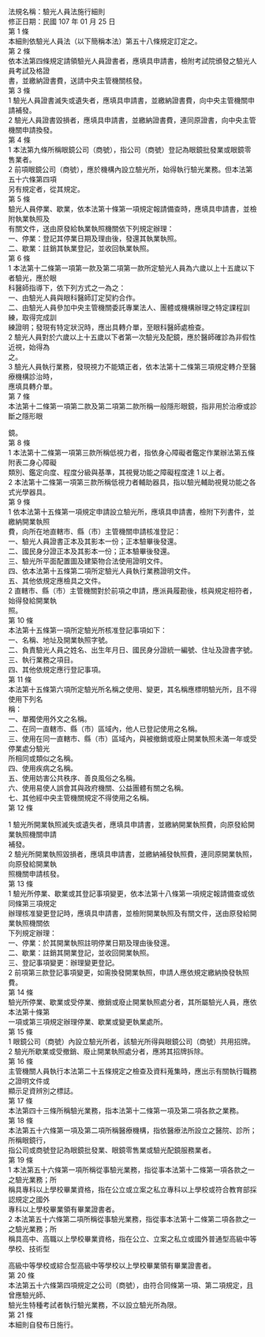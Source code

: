 法規名稱：驗光人員法施行細則  
修正日期：民國 107 年 01 月 25 日  
第 1 條  
本細則依驗光人員法（以下簡稱本法）第五十八條規定訂定之。  
第 2 條  
依本法第四條規定請領驗光人員證書者，應填具申請書，檢附考試院頒發之驗光人員考試及格證  
書，並繳納證書費，送請中央主管機關核發。  
第 3 條  
1 驗光人員證書滅失或遺失者，應填具申請書，並繳納證書費，向中央主管機關申請補發。  
2 驗光人員證書毀損者，應填具申請書，並繳納證書費，連同原證書，向中央主管機關申請換發。  
第 4 條  
1 本法第九條所稱眼鏡公司（商號），指公司（商號）登記為眼鏡批發業或眼鏡零售業者。  
2 前項眼鏡公司（商號），應於機構內設立驗光所，始得執行驗光業務。但本法第五十六條第四項  
另有規定者，從其規定。  
第 5 條  
驗光人員停業、歇業，依本法第十條第一項規定報請備查時，應填具申請書，並檢附執業執照及  
有關文件，送由原發給執業執照機關依下列規定辦理：  
一、停業：登記其停業日期及理由後，發還其執業執照。  
二、歇業：註銷其執業登記，並收回執業執照。  
第 6 條  
1 本法第十二條第一項第一款及第二項第一款所定驗光人員為六歲以上十五歲以下者驗光，應於眼  
科醫師指導下，依下列方式之一為之：  
一、由驗光人員與眼科醫師訂定契約合作。  
二、由驗光人員參加中央主管機關委託專業法人、團體或機構辦理之特定課程訓練，取得完成訓  
練證明；發現有特定狀況時，應出具轉介單，至眼科醫師處檢查。  
2 驗光人員對於六歲以上十五歲以下者第一次驗光及配鏡，應於醫師確診為非假性近視，始得為  
之。  
3 驗光人員執行業務，發現視力不能矯正者，依本法第十二條第三項規定轉介至醫療機構診治時，  
應填具轉介單。  
第 7 條  
本法第十二條第一項第二款及第二項第二款所稱一般隱形眼鏡，指非用於治療或診斷之隱形眼  


鏡。  
第 8 條  
1 本法第十二條第一項第三款所稱低視力者，指依身心障礙者鑑定作業辦法第五條附表二身心障礙  
類別、鑑定向度、程度分級與基準，其視覺功能之障礙程度達 1 以上者。  
2 本法第十二條第一項第三款所稱低視力者輔助器具，指以驗光輔助視覺功能之各式光學器具。  
第 9 條  
1 依本法第十五條第一項規定申請設立驗光所，應填具申請書，檢附下列書件，並繳納開業執照  
費，向所在地直轄市、縣（市）主管機關申請核准登記：  
一、驗光人員證書正本及其影本一份；正本驗畢後發還。  
二、國民身分證正本及其影本一份；正本驗畢後發還。  
三、驗光所平面配置圖及建築物合法使用證明文件。  
四、依本法第十五條第二項所定驗光人員執行業務證明文件。  
五、其他依規定應檢具之文件。  
2 直轄市、縣（市）主管機關對於前項之申請，應派員履勘後，核與規定相符者，始得發給開業執  
照。  
第 10 條  
本法第十五條第一項所定驗光所核准登記事項如下：  
一、名稱、地址及開業執照字號。  
二、負責驗光人員之姓名、出生年月日、國民身分證統一編號、住址及證書字號。  
三、執行業務之項目。  
四、其他依規定應行登記事項。  
第 11 條  
本法第十五條第六項所定驗光所名稱之使用、變更，其名稱應標明驗光所，且不得使用下列名  
稱：  
一、單獨使用外文之名稱。  
二、在同一直轄市、縣（市）區域內，他人已登記使用之名稱。  
三、使用在同一直轄市、縣（市）區域內，與被撤銷或廢止開業執照未滿一年或受停業處分驗光  
所相同或類似之名稱。  
四、使用疾病之名稱。  
五、使用妨害公共秩序、善良風俗之名稱。  
六、使用易使人誤會其與政府機關、公益團體有關之名稱。  
七、其他經中央主管機關規定不得使用之名稱。  
第 12 條  


1 驗光所開業執照滅失或遺失者，應填具申請書，並繳納開業執照費，向原發給開業執照機關申請  
補發。  
2 驗光所開業執照毀損者，應填具申請書，並繳納補發執照費，連同原開業執照，向原發給開業執  
照機關申請核發。  
第 13 條  
1 驗光所停業、歇業或其登記事項變更，依本法第十八條第一項規定報請備查或依同條第三項規定  
辦理核准變更登記時，應填具申請書，並檢附開業執照及有關文件，送由原發給開業執照機關依  
下列規定辦理：  
一、停業：於其開業執照註明停業日期及理由後發還。  
二、歇業：註銷其開業登記，並收回開業執照。  
三、登記事項變更：辦理變更登記。  
2 前項第三款登記事項變更，如需換發開業執照，申請人應依規定繳納換發執照費。  
第 14 條  
驗光所停業、歇業或受停業、撤銷或廢止開業執照處分者，其所屬驗光人員，應依本法第十條第  
一項或第三項規定辦理停業、歇業或變更執業處所。  
第 15 條  
1 眼鏡公司（商號）內設立驗光所者，該驗光所得與眼鏡公司（商號）共用招牌。  
2 驗光所歇業或受撤銷、廢止開業執照處分者，應將其招牌拆除。  
第 16 條  
主管機關人員執行本法第二十五條規定之檢查及資料蒐集時，應出示有關執行職務之證明文件或  
顯示足資辨別之標誌。  
第 17 條  
本法第四十三條所稱驗光業務，指本法第十二條第一項及第二項各款之業務。  
第 18 條  
本法第五十六條第一項及第二項所稱醫療機構，指依醫療法所設立之醫院、診所；所稱眼鏡行，  
指公司或商號登記為眼鏡批發業、眼鏡零售業或驗光配鏡服務業者。  
第 19 條  
1 本法第五十六條第一項所稱從事驗光業務，指從事本法第十二條第一項各款之一之驗光業務；所  
稱具專科以上學校畢業資格，指在公立或立案之私立專科以上學校或符合教育部採認規定之國外  
專科以上學校畢業領有畢業證書者。  
2 本法第五十六條第二項所稱從事驗光業務，指從事本法第十二條第二項各款之一之驗光業務；所  
稱具高中、高職以上學校畢業資格，指在公立、立案之私立或國外普通型高級中等學校、技術型  


高級中等學校或綜合型高級中等學校以上學校畢業領有畢業證書者。  
第 20 條  
本法第五十六條第四項規定之公司（商號），由符合同條第一項、第二項規定，且曾應驗光師、  
驗光生特種考試者執行驗光業務，不以設立驗光所為限。  
第 21 條  
本細則自發布日施行。  


